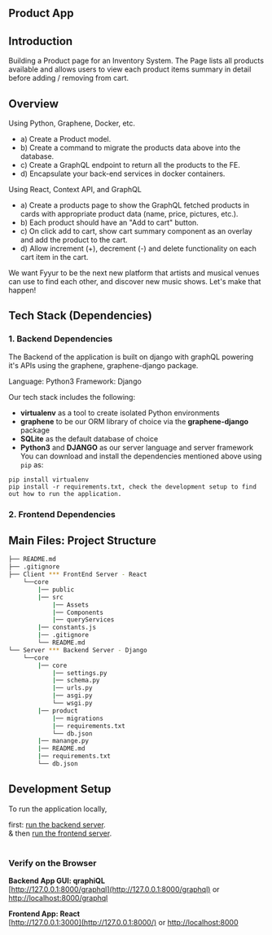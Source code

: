## Product App

## Introduction

Building a Product page for an Inventory System.
The Page lists all products available and allows users to view each product items summary in detail before adding / removing from cart.

## Overview

Using Python, Graphene, Docker, etc.

-   a) Create a Product model.
-   b) Create a command to migrate the products data above into the database.
-   c) Create a GraphQL endpoint to return all the products to the FE.
-   d) Encapsulate your back-end services in docker containers.

Using React, Context API, and GraphQL

-   a) Create a products page to show the GraphQL fetched products in cards with appropriate product data (name, price, pictures, etc.).
-   b) Each product should have an "Add to cart" button.
-   c) On click add to cart, show cart summary component as an overlay and add the product to the cart.
-   d) Allow increment (+), decrement (-) and delete functionality on each cart item in the cart.

We want Fyyur to be the next new platform that artists and musical venues can use to find each other, and discover new music shows. Let's make that happen!

## Tech Stack (Dependencies)

### 1. Backend Dependencies

The Backend of the application is built on django with graphQL powering it's APIs using the graphene, graphene-django package.

Language: Python3
Framework: Django

Our tech stack includes the following:

-   **virtualenv** as a tool to create isolated Python environments
-   **graphene** to be our ORM library of choice via the **graphene-django** package
-   **SQLite** as the default database of choice
-   **Python3** and **DJANGO** as our server language and server framework
    You can download and install the dependencies mentioned above using `pip` as:

```
pip install virtualenv
pip install -r requirements.txt, check the development setup to find out how to run the application.
```

### 2. Frontend Dependencies

<!-- You must have the **HTML**, **CSS**, and **Javascript** with [Bootstrap 3](https://getbootstrap.com/docs/3.4/customize/) for our website's frontend. Bootstrap can only be installed by Node Package Manager (NPM). Therefore, if not already, download and install the [Node.js](https://nodejs.org/en/download/). Windows users must run the executable as an Administrator, and restart the computer after installation. After successfully installing the Node, verify the installation as shown below.

```
node -v
npm -v
```

Install [Bootstrap 3](https://getbootstrap.com/docs/3.3/getting-started/) for the website's frontend:

```
npm init -y
npm install bootstrap@3
``` -->

## Main Files: Project Structure

```sh
├── README.md
├── .gitignore
├── Client *** FrontEnd Server - React
    └──core
        |── public
        |── src
            |── Assets
            |── Components
            |── queryServices
        |── constants.js
        |── .gitignore
        └── README.md
└── Server *** Backend Server - Django
    └──core
        |── core
            |── settings.py
            |── schema.py
            |── urls.py
            |── asgi.py
            └── wsgi.py
        |── product
            |── migrations
            |── requirements.txt
            └── db.json
        |── manange.py
        |── README.md
        |── requirements.txt
        └── db.json
```

## Development Setup

To run the application locally,

first: [run the backend server](</Server%20(django-graphQL)>).<br>
& then [run the frontend server](</Client%20(React)/README.md>).<br><br>

### Verify on the Browser

**Backend App GUI: qraphiQL**<br>
[http://127.0.0.1:8000/graphql](http://127.0.0.1:8000/graphql) or [http://localhost:8000/graphql](http://localhost:8000/graphql)

**Frontend App: React**<br>
[http://127.0.0.1:3000](http://127.0.0.1:8000/) or [http://localhost:8000](http://localhost:8000)
